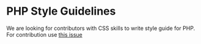 # PHP Style Guidelines

We are looking for contributors with CSS skills to write style guide for PHP. For contribution use [this issue]()